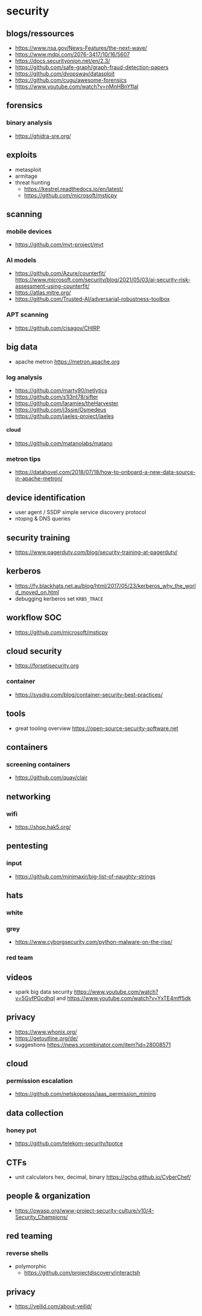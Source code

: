 # security

## blogs/ressources

- https://www.nsa.gov/News-Features/the-next-wave/
- https://www.mdpi.com/2076-3417/10/16/5607
- https://docs.securityonion.net/en/2.3/
- https://github.com/safe-graph/graph-fraud-detection-papers
- https://github.com/dvopsway/datasploit
- https://github.com/cugu/awesome-forensics
- https://www.youtube.com/watch?v=nMnHBnYfIaI


## forensics

### binary analysis

- https://ghidra-sre.org/

## exploits
- metasploit
- armitage
- threat hunting
    - https://kestrel.readthedocs.io/en/latest/
    - https://github.com/microsoft/msticpy

## scanning

### mobile devices

- https://github.com/mvt-project/mvt

### AI models

- https://github.com/Azure/counterfit/ https://www.microsoft.com/security/blog/2021/05/03/ai-security-risk-assessment-using-counterfit/
- https://atlas.mitre.org/
- https://github.com/Trusted-AI/adversarial-robustness-toolbox

### APT scanning

- https://github.com/cisagov/CHIRP

## big data
- apache metron https://metron.apache.org

### log analysis

- https://github.com/marty90/netlytics
- https://github.com/s1l3nt78/sifter
- https://github.com/laramies/theHarvester
- https://github.com/j3ssie/Osmedeus
- https://github.com/jaeles-project/jaeles

#### cloud

- https://github.com/matanolabs/matano

### metron tips
- https://datahovel.com/2018/07/18/how-to-onboard-a-new-data-source-in-apache-metron/

## device identification
- user agent / SSDP simple service discovery protocol
- ntopng & DNS queries

## security training
- https://www.pagerduty.com/blog/security-training-at-pagerduty/

## kerberos
- https://fy.blackhats.net.au/blog/html/2017/05/23/kerberos_why_the_world_moved_on.html
- debugging kerberos set `KRB5_TRACE`

## workflow SOC

- https://github.com/microsoft/msticpy

## cloud security
- https://forsetisecurity.org

### container
- https://sysdig.com/blog/container-security-best-practices/

## tools
- great tooling overview https://open-source-security-software.net


## containers

### screening containers

- https://github.com/quay/clair

## networking

### wifi
- https://shop.hak5.org/

## pentesting

### input

- https://github.com/minimaxir/big-list-of-naughty-strings


## hats

### white 

### grey

- https://www.cyborgsecurity.com/python-malware-on-the-rise/

### red team


## videos

- spark big data security https://www.youtube.com/watch?v=5GvfPGcdhqI and https://www.youtube.com/watch?v=YxTE4mff5dk


## privacy

- https://www.whonix.org/
- https://getoutline.org/de/
- suggestions https://news.ycombinator.com/item?id=28008571

## cloud

### permission escalation

- https://github.com/netskopeoss/iaas_permission_mining


## data collection

### honey pot

- https://github.com/telekom-security/tpotce


## CTFs

- unit calculators hex, decimal, binary https://gchq.github.io/CyberChef/

## people & organization

- https://owasp.org/www-project-security-culture/v10/4-Security_Champions/


## red teaming


### reverse shells

- polymorphic
  - https://github.com/projectdiscovery/interactsh

## privacy
- https://veilid.com/about-veilid/
